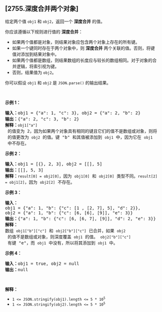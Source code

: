 ## [2755.深度合并两个对象]
<p>给定两个值 <code>obj1</code> 和 <code>obj2</code>，返回一个 <strong>深度合并</strong> 的值。</p>

<p>你应该遵循以下规则进行值的 <strong>深度合并</strong>：</p>

<ul>
	<li>如果两个值都是对象，则结果对象应包含两个对象上存在的所有键。</li>
	<li>如果一个键同时存在于两个对象中，则 <strong>深度合并</strong> 两个关联的值。否则，将键值对添加到结果对象中。</li>
	<li>如果两个值都是数组，则结果数组的长度应与较长的数组相同。对于对象的合并逻辑，将索引视为键。</li>
	<li>否则，结果值为 <code>obj2</code>。</li>
</ul>

<p>你可以假设 <code>obj1</code> 和 <code>obj2</code> 是 <code>JSON.parse()</code> 的输出结果。</p>

<p>&nbsp;</p>

<p><strong class="example">示例 1：</strong></p>

<pre>
<b>输入：</b>obj1 = {"a": 1, "c": 3}, obj2 = {"a": 2, "b": 2}
<b>输出：</b>{"a": 2, "c": 3, "b": 2}
<b>解释：</b><code>obj1["a"]</code> 的值变为 2，因为如果两个对象具有相同的键且它们的值不是数组或对象，则将 <code>obj1</code> 的值更改为 <code>obj2</code> 的值。键 "b" 和其值被添加到 <code>obj1</code> 中，因为它在 <code>obj1</code> 中不存在。 
</pre>

<p><strong class="example">示例 2：</strong></p>

<pre>
<b>输入：</b>obj1 = [{}, 2, 3], obj2 = [[], 5]
<b>输出：</b>[[], 5, 3]
<b>解释：</b><code>result[0] = obj2[0]</code>，因为 <code>obj1[0]</code> 和 <code>obj2[0]</code> 类型不同。<code>result[2] = obj1[2]</code>，因为 <code>obj2[2]</code> 不存在。
</pre>

<p><strong class="example">示例 3：</strong></p>

<pre>
<b>输入：</b>
obj1 = {"a": 1, "b": {"c": [1 , [2, 7], 5], "d": 2}}, 
obj2 = {"a": 1, "b": {"c": [6, [6], [9]], "e": 3}}
<b>输出：</b>{"a": 1, "b": {"c": [6, [6, 7], [9]], "d": 2, "e": 3}}
<b>解释：</b>
数组 <code>obj1["b"]["c"]</code> 和 <code>obj2["b"]["c"]</code> 已合并，如果 <code>obj2</code> 的值不是数组或对象，则深度覆盖 <code>obj1</code> 的值。 <code>obj2["b"]["c"]</code> 有键 "e"，而 <code>obj1</code> 中没有，所以将其添加到 <code>obj1</code> 中。
</pre>

<p><strong class="example">示例 4：</strong></p>

<pre>
<b>输入：</b>obj1 = true, obj2 = null
<b>输出：</b>null
</pre>

<p>&nbsp;</p>

<p><strong>解释：</strong></p>

<ul>
	<li><code>1 &lt;= JSON.stringify(obj1).length &lt;= 5&nbsp;* 10<sup>5</sup></code></li>
	<li><code>1 &lt;= JSON.stringify(obj2).length &lt;= 5&nbsp;* 10<sup>5</sup></code></li>
</ul>
